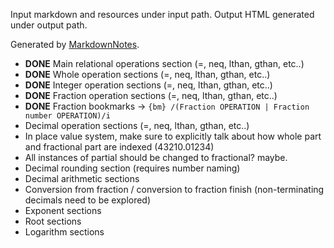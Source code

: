 Input markdown and resources under input path.
Output HTML generated under output path.

Generated by [MarkdownNotes](https://github.com/offbynull/markdown-notes).

* __DONE__ Main relational operations section (=, neq, lthan, gthan, etc..)
* __DONE__ Whole operation sections (=, neq, lthan, gthan, etc..)
* __DONE__ Integer operation sections (=, neq, lthan, gthan, etc..)
* __DONE__ Fraction operation sections (=, neq, lthan, gthan, etc..)
* __DONE__ Fraction bookmarks -> `{bm} /(Fraction OPERATION | Fraction number OPERATION)/i`
* Decimal operation sections (=, neq, lthan, gthan, etc..)
* In place value system, make sure to explicitly talk about how whole part and fractional part are indexed (43210.01234)
* All instances of partial should be changed to fractional? maybe.
* Decimal rounding section (requires number naming)
* Decimal arithmetic sections
* Conversion from fraction / conversion to fraction finish (non-terminating decimals need to be explored)
* Exponent sections
* Root sections
* Logarithm sections